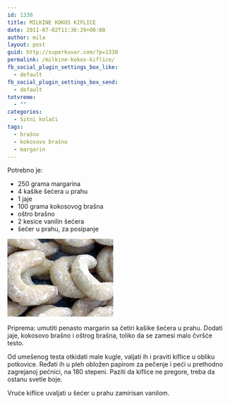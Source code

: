 ```yaml
---
id: 1330
title: MILKINE KOKOS KIFLICE
date: 2011-07-02T11:36:29+00:00
author: mila
layout: post
guid: http://superkuvar.com/?p=1330
permalink: /milkine-kokos-kiflice/
fb_social_plugin_settings_box_like:
  - default
fb_social_plugin_settings_box_send:
  - default
totvreme:
  - ""
categories:
  - Sitni kolači
tags:
  - brašno
  - kokosovo brašno
  - margarin
---
```

Potrebno je:

  * 250 grama margarina
  * 4 kašike šećera u prahu
  * 1 jaje
  * 100 grama kokosovog brašna
  * oštro brašno
  * 2 kesice vanilin šećera
  * šećer u prahu, za posipanje

<img class="alignnone size-full wp-image-1331" title="kokoskiflice" src="/wp-content/uploads/2011/07/kokoskiflice.jpg" alt="" width="240" height="176" /> 

Priprema: umutiti penasto margarin sa četiri kašike šećera u prahu. Dodati jaje, kokosovo brašno i oštrog brašna, toliko da se zamesi malo čvršće testo.

Od umešenog testa otkidati male kugle, valjati ih i praviti kiflice u obliku potkovice. Ređati ih u pleh obložen papirom za pečenje i peći u prethodno zagrejanoj pećnici, na 180 stepeni. Paziti da kiflice ne pregore, treba da ostanu svetle boje.

Vruće kiflice uvaljati u šećer u prahu zamirisan vanilom.